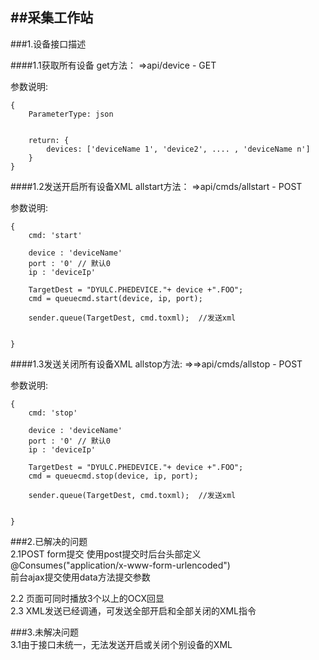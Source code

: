 ##采集工作站
---

###1.设备接口描述

####1.1获取所有设备  get方法：  =>api/device - GET  

参数说明:	

	{
        ParameterType: json

		
		return: {
			devices: ['deviceName 1', 'device2', .... , 'deviceName n']
		}
	}  


####1.2发送开启所有设备XML  allstart方法： =>api/cmds/allstart - POST  

参数说明:	

	{
        cmd: 'start'
        
        device : 'deviceName'
        port : '0' // 默认0
        ip : 'deviceIp'   
        
        TargetDest = "DYULC.PHEDEVICE."+ device +".FOO"; 
        cmd = queuecmd.start(device, ip, port);

        sender.queue(TargetDest, cmd.toxml);  //发送xml

		
	}


####1.3发送关闭所有设备XML  allstop方法: =>=>api/cmds/allstop - POST  

参数说明:	

	{
        cmd: 'stop'
        
        device : 'deviceName'
        port : '0' // 默认0
        ip : 'deviceIp'   
        
        TargetDest = "DYULC.PHEDEVICE."+ device +".FOO"; 
        cmd = queuecmd.stop(device, ip, port);

        sender.queue(TargetDest, cmd.toxml);  //发送xml

		
	}

###2.已解决的问题  
2.1POST form提交
使用post提交时后台头部定义  
        @Consumes("application/x-www-form-urlencoded")  
前台ajax提交使用data方法提交参数


2.2  页面可同时播放3个以上的OCX回显  
2.3  XML发送已经调通，可发送全部开启和全部关闭的XML指令

  

 
  
###3.未解决问题  
3.1由于接口未统一，无法发送开启或关闭个别设备的XML
  

